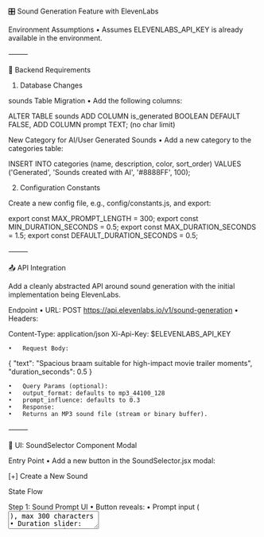 🎛️ Sound Generation Feature with ElevenLabs

Environment Assumptions
• Assumes ELEVENLABS_API_KEY is already available in the environment.

⸻

🧱 Backend Requirements

1. Database Changes

sounds Table Migration
• Add the following columns:

ALTER TABLE sounds
ADD COLUMN is_generated BOOLEAN DEFAULT FALSE,
ADD COLUMN prompt TEXT; (no char limit)

New Category for AI/User Generated Sounds
• Add a new category to the categories table:

INSERT INTO categories (name, description, color, sort_order)
VALUES ('Generated', 'Sounds created with AI', '#8888FF', 100);

2. Configuration Constants

Create a new config file, e.g., config/constants.js, and export:

export const MAX_PROMPT_LENGTH = 300;
export const MIN_DURATION_SECONDS = 0.5;
export const MAX_DURATION_SECONDS = 1.5;
export const DEFAULT_DURATION_SECONDS = 0.5;

⸻

📤 API Integration

Add a cleanly abstracted API around sound generation with the initial implementation being ElevenLabs.

Endpoint
• URL: POST https://api.elevenlabs.io/v1/sound-generation
• Headers:

Content-Type: application/json
Xi-Api-Key: $ELEVENLABS_API_KEY

    •	Request Body:

{
"text": "Spacious braam suitable for high-impact movie trailer moments",
"duration_seconds": 0.5
}

    •	Query Params (optional):
    •	output_format: defaults to mp3_44100_128
    •	prompt_influence: defaults to 0.3
    •	Response:
    •	Returns an MP3 sound file (stream or binary buffer).

⸻

🎨 UI: SoundSelector Component Modal

Entry Point
• Add a new button in the SoundSelector.jsx modal:

[+] Create a New Sound

State Flow

Step 1: Sound Prompt UI
• Button reveals:
• Prompt input (<textarea>), max 300 characters
• Duration slider: 0.5–1.5 seconds (<input type="range">)
• Submit button (shows spinner on generation)

Step 2: Preview
• Upon successful generation:
• Play the preview audio (<audio controls>)
• Options:
• “Add to Track”
• “Reject and Try Again”
• “Cancel” (return to regular list view)

Step 3: Accept / Reject Behavior
• Accept:
• Sound added to track list
• Modal closes
• Reject:
• Keeps prompt textarea with value pre-filled
• Disables “Submit” until prompt is changed
• Allows another generation cycle

Step 4: Cancel
• Closes generation UI and returns to standard sound list

⸻

🔍 Filtering
• Add UI and logic to filter the sound list:
• Include category/tag filtering
• Filter by is_generated = TRUE to separate AI/user-generated sounds

⸻

🧼 React Architecture Guidelines
• Use zustand for state management
• Split modal into clean subcomponents or simlar - we want this to stay as organized as possible:

<SoundGenerationModal>
  <PromptInput />
  <DurationSlider />
  <SubmitButton />
  <AudioPreview />
  <AcceptRejectControls />
</SoundGenerationModal>

    •	Use local state to handle:
    •	prompt
    •	duration
    •	isLoading
    •	soundUrl
    •	error
    •	hasBeenRejected
    •	Validate prompt length in UI before submitting (max 300 characters)

⸻

📁 File Storage
• Save generated MP3 files in:

public/audio/

    •	Use a unique filename scheme, e.g.:

public/audio/generated\_<timestamp>.mp3

⸻

✅ Summary of Required Tasks

Backend
• Add is_generated and prompt columns to sounds
• Add category row for “Generated”
• Save uploaded MP3s to public/audio/
• Create API route to generate and store sounds via ElevenLabs

Frontend
• Add “Create Sound” button in SoundSelector
• Implement modal UI for:
• Prompt input
• Duration slider
• Submit / preview / accept / reject flow
• Wire up ElevenLabs API integration
• Store prompt and MP3 path on submission
• Add filters for generated sounds
• Keep component structure clean and modular

⸻
